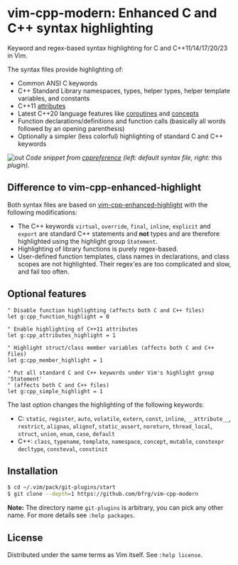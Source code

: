 # vim-cpp-modern: Enhanced C and C++ syntax highlighting

Keyword and regex-based syntax highlighting for C and C++11/14/17/20/23 in Vim.

The syntax files provide highlighting of:
- Common ANSI C keywords
- C++ Standard Library namespaces, types, helper types, helper template
  variables, and constants
- C++11 [attributes][attributes]
- Latest C++20 language features like [coroutines][coroutines] and
  [concepts][concepts]
- Function declarations/definitions and function calls (basically all words
  followed by an opening parenthesis)
- Optionally a simpler (less colorful) highlighting of standard C and C++
  keywords

![out](https://user-images.githubusercontent.com/6266600/97118850-a8902f00-170c-11eb-85c9-a5d2edd938a0.png)
_Code snippet from [cppreference][cppreference] (left: default syntax file,
right: this plugin)._


## Difference to vim-cpp-enhanced-highlight

Both syntax files are based on [vim-cpp-enhanced-highlight][octol] with the
following modifications:

- The C++ keywords `virtual`, `override`, `final`, `inline`, `explicit` and
  `export` are standard C++ statements and **not** types and are therefore
  highlighted using the highlight group `Statement`.
- Highlighting of library functions is purely regex-based.
- User-defined function templates, class names in declarations, and class scopes
  are not highlighted. Their regex'es are too complicated and slow, and fail too
  often.


## Optional features

```vim
" Disable function highlighting (affects both C and C++ files)
let g:cpp_function_highlight = 0

" Enable highlighting of C++11 attributes
let g:cpp_attributes_highlight = 1

" Highlight struct/class member variables (affects both C and C++ files)
let g:cpp_member_highlight = 1

" Put all standard C and C++ keywords under Vim's highlight group 'Statement'
" (affects both C and C++ files)
let g:cpp_simple_highlight = 1
```

The last option changes the highlighting of the following keywords:
- C: `static`, `register`, `auto`, `volatile`, `extern`, `const`, `inline`,
  `__attribute__`, `restrict`, `alignas`, `alignof`, `static_assert`,
  `noreturn`, `thread_local`, `struct`, `union`, `enum`, `case`, `default`
- C++: `class`, `typename`, `template`, `namespace`, `concept`, `mutable`,
  `constexpr` `decltype`, `consteval`, `constinit`


## Installation

```bash
$ cd ~/.vim/pack/git-plugins/start
$ git clone --depth=1 https://github.com/bfrg/vim-cpp-modern
```
**Note:** The directory name `git-plugins` is arbitrary, you can pick any other
name. For more details see `:help packages`.


## License

Distributed under the same terms as Vim itself. See `:help license`.


[cppreference]: https://en.cppreference.com/w/cpp/language/coroutines
[octol]: https://github.com/octol/vim-cpp-enhanced-highlight
[attributes]: https://en.cppreference.com/w/cpp/language/attributes
[coroutines]: https://en.cppreference.com/w/cpp/language/coroutines
[concepts]: https://en.cppreference.com/w/cpp/concepts
